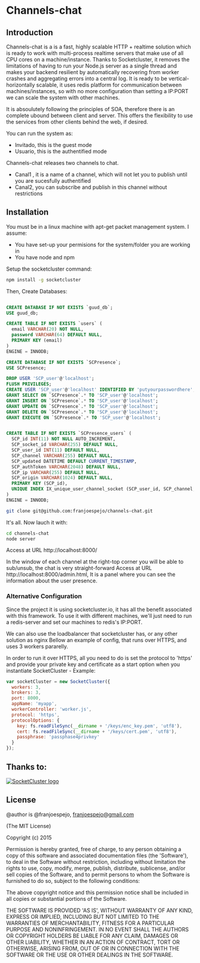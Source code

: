 Channels-chat
======


## Introduction

Channels-chat is a is a fast, highly scalable HTTP + realtime solution which is ready to work with multi-process
realtime servers that make use of all CPU cores on a machine/instance.
Thanks to Socketcluster, it removes the limitations of having to run your Node.js server as a single thread and makes your backend resilient by automatically recovering from worker crashes and aggregating errors into a central log.
It is ready to be vertical-horizontally scalable, it uses redis platform for communication between machines/instances, so with no more configuration than setting a IP:PORT we can scale the system with other machines.

It is absoulutely following the principles of SOA, therefore there is an complete ubound between client and server. This offers the flexibility to use the services from other clients behind the web, if desired.

You can run the system as:
- Invitado, this is the guest mode
- Usuario, this is the authentified mode

Channels-chat releases two channels to chat.

- Canal1 , it is a name of a channel, which will not let you to publish until you are sucesfully authentified
- Canal2, you can subscribe and publish in this channel without restrictions


## Installation

You must be in a linux machine with apt-get packet management system. 
I assume:
- You have set-up your permisions for the system/folder you are working in
- You have node and npm 


Setup the socketcluster command:

```bash
npm install -g socketcluster
```

Then, Create Databases:

```sql

CREATE DATABASE IF NOT EXISTS `guud_db`;
USE guud_db;

CREATE TABLE IF NOT EXISTS `users` (
  email VARCHAR(20) NOT NULL,
  password VARCHAR(64) DEFAULT NULL,
  PRIMARY KEY (email)
)
ENGINE = INNODB;

CREATE DATABASE IF NOT EXISTS `SCPresence`;
USE SCPresence;

DROP USER 'SCP_user'@'localhost';
FLUSH PRIVILEGES;
CREATE USER 'SCP_user'@'localhost' IDENTIFIED BY 'putyourpasswordhere';
GRANT SELECT ON `SCPresence`.* TO 'SCP_user'@'localhost'; 
GRANT INSERT ON `SCPresence`.* TO 'SCP_user'@'localhost'; 
GRANT UPDATE ON `SCPresence`.* TO 'SCP_user'@'localhost'; 
GRANT DELETE ON `SCPresence`.* TO 'SCP_user'@'localhost'; 
GRANT EXECUTE ON `SCPresence`.* TO 'SCP_user'@'localhost'; 


CREATE TABLE IF NOT EXISTS `SCPresence_users` (
  SCP_id INT(11) NOT NULL AUTO_INCREMENT,
  SCP_socket_id VARCHAR(255) DEFAULT NULL,
  SCP_user_id INT(11) DEFAULT NULL,
  SCP_channel VARCHAR(255) DEFAULT NULL,
  SCP_updated DATETIME DEFAULT CURRENT_TIMESTAMP,
  SCP_authToken VARCHAR(2048) DEFAULT NULL,  
  SCP_ip VARCHAR(255) DEFAULT NULL,
  SCP_origin VARCHAR(1024) DEFAULT NULL,
  PRIMARY KEY (SCP_id),
  UNIQUE INDEX IX_unique_user_channel_socket (SCP_user_id, SCP_channel, SCP_socket_id)
)
ENGINE = INNODB;
```


```bash
git clone git@github.com:franjoespejo/channels-chat.git
```
It's all. Now lauch it with:

```bash
cd channels-chat
node server
```

Access at URL http://localhost:8000/

In the window of each channel at the right-top corner you will be able to sub/unsub, the chat is very straight-forward
Access at URL http://localhost:8000/admin.html, It is a panel where you can see the information about the user presence.



### Alternative Configuration


Since the project it is using socketcluster.io, it has all the benefit associated with this framework.
To use it with different machines, we'll just need to run a redis-server and set our machines to redis's IP:PORT.

We can also use the loadbalancer that socketcluster has, or any other solution as nginx 
Bellow an example of config, that runs over HTTPS, and uses 3 workers pararelly.


In order to run it over HTTPS, all you need to do is set the protocol to 'https' and
provide your private key and certificate as a start option when you instantiate SocketCluster - Example:

```js
var socketCluster = new SocketCluster({
  workers: 3,
  brokers: 3,
  port: 8000,
  appName: 'myapp',
  workerController: 'worker.js',
  protocol: 'https',
  protocolOptions: {
    key: fs.readFileSync(__dirname + '/keys/enc_key.pem', 'utf8'),
    cert: fs.readFileSync(__dirname + '/keys/cert.pem', 'utf8'),
    passphrase: 'passphase4privkey'
  }
});
```


## Thanks to:

[![SocketCluster logo](https://raw.github.com/SocketCluster/socketcluster/master/assets/logo.png)](http://socketcluster.io/)


## License
@author is @franjoespejo, franjoespejo@gmail.com

(The MIT License)

Copyright (c) 2015 

Permission is hereby granted, free of charge, to any person obtaining a copy of this software and associated documentation files (the 'Software'), to deal in the Software without restriction, including without limitation the rights to use, copy, modify, merge, publish, distribute, sublicense, and/or sell copies of the Software, and to permit persons to whom the Software is furnished to do so, subject to the following conditions:

The above copyright notice and this permission notice shall be included in all copies or substantial portions of the Software.

THE SOFTWARE IS PROVIDED 'AS IS', WITHOUT WARRANTY OF ANY KIND, EXPRESS OR IMPLIED, INCLUDING BUT NOT LIMITED TO THE WARRANTIES OF MERCHANTABILITY, FITNESS FOR A PARTICULAR PURPOSE AND NONINFRINGEMENT. IN NO EVENT SHALL THE AUTHORS OR COPYRIGHT HOLDERS BE LIABLE FOR ANY CLAIM, DAMAGES OR OTHER LIABILITY, WHETHER IN AN ACTION OF CONTRACT, TORT OR OTHERWISE, ARISING FROM, OUT OF OR IN CONNECTION WITH THE SOFTWARE OR THE USE OR OTHER DEALINGS IN THE SOFTWARE.
